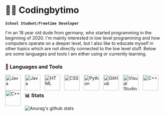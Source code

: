 # 👨‍💻 Codingbytimo

**`School Student/Freetime Developer`**

I'm an 18 year old dude from germany, who started programming in the beginning of 2020. I'm mainly interested in low level programming and how computers operate on a deeper level, but I also like to educate myself in other topics which are not directly connected to the low level stuff. 
Below are some languages and tools I am either using or currently learning.

### 🧰 Languages and Tools

<img align="left" alt="Java" width="50px" style="padding-right:10px;" src="https://cdn.jsdelivr.net/gh/devicons/devicon/icons/java/java-original.svg"/>
<img align="left" alt="Java" width="50px" style="padding-right:10px;" src="https://cdn.jsdelivr.net/gh/devicons/devicon/icons/android/android-original.svg"/>
<img align="left" alt="HTML" width="50px" style="padding-right:10px;" src="https://cdn.jsdelivr.net/gh/devicons/devicon/icons/html5/html5-original.svg" />
<img align="left" alt="CSS" width="50px" style="padding-right:10px;" src="https://cdn.jsdelivr.net/gh/devicons/devicon/icons/css3/css3-original.svg" />
<img align="left" alt="Python" width="50px" style="padding-right:10px;" src="https://cdn.jsdelivr.net/gh/devicons/devicon/icons/python/python-plain.svg" />
<img align="left" alt="GitHub" width="50px" style="padding-right:10px;" src="https://cdn.jsdelivr.net/gh/devicons/devicon/icons/github/github-original.svg" />
<img align="left" alt="Visual Studio Code" width="50px" src="https://cdn.jsdelivr.net/gh/devicons/devicon/icons/vscode/vscode-original.svg" style="padding-right:10px;" />
<img align="left" alt="C++" width="50px" style="padding-right:10px;" src="https://cdn.jsdelivr.net/gh/devicons/devicon/icons/c/c-original.svg" />
<img align="left" alt="C++" width="50px" style="padding-right:10px;" src="https://cdn.jsdelivr.net/gh/devicons/devicon/icons/cplusplus/cplusplus-original.svg" />
<br />

---

### 📊 Stats

![Anurag's github stats](https://github-readme-stats.vercel.app/api?username=codingbytimo&show_icons=true&theme=synthwave&title_color=fca311&text_color=ffffff&icon_color=fca311&line_height=33px&bg_color=363636)

